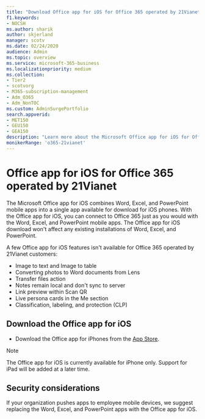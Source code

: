 ```yaml
---
title: "Download Office app for iOS for Office 365 operated by 21Vianet"
f1.keywords:
- NOCSH
ms.author: sharik
author: skjerland
manager: scotv
ms.date: 02/24/2020
audience: Admin
ms.topic: overview
ms.service: microsoft-365-business
ms.localizationpriority: medium
ms.collection: 
- Tier2
- scotvorg
- M365-subscription-management 
- Adm_O365
- Adm_NonTOC
ms.custom: AdminSurgePortfolio
search.appverid:
- MET150
- GEU150
- GEA150
description: "Learn more about the Microsoft Office app for iOS for Office 365 operated by 21Vianet and how to download it for customers in China."
monikerRange: 'o365-21vianet'
---
```


# Office app for iOS for Office 365 operated by 21Vianet

The Microsoft Office app for iOS combines Word, Excel, and PowerPoint mobile apps into a single app available for download for iOS phones. With the Office app for iOS, you can connect to Office 365 just as you would with the Word, Excel, and PowerPoint mobile apps. The Office app for iOS download won't affect any existing installations of Word, Excel, and PowerPoint.

A few Office app for iOS features isn't available for Office 365 operated by 21Vianet customers:

- Image to text and Image to table 
- Converting photos to Word documents from Lens 
- Transfer files action 
- Notes remain local and don't sync to server
- Link preview within Scan QR
- Live persona cards in the Me section
- Classification, labeling, and protection (CLP)


## Download the Office app for iOS

- Download the Office app for iPhones from the [App Store](https://products.office.com/mobile/office?rtc=2). 

> [!NOTE]
> The Office app for iOS is currently available for iPhone only. Support for iPad will be added at a later time. 

## Security considerations

If your organization pushes apps to employee mobile devices, we suggest replacing the Word, Excel, and PowerPoint apps with the Office app for iOS.  
